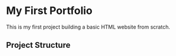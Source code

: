 # My First Portfolio

This is my first project building a basic HTML website from scratch.

## Project Structure
